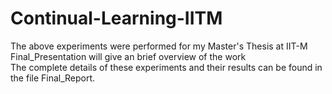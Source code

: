 # Continual-Learning-IITM
The above experiments were performed for my Master's Thesis at IIT-M <br />
Final_Presentation will give an brief overview of the work <br />
The complete details of these experiments and their results can be found in the file Final_Report. <br />
